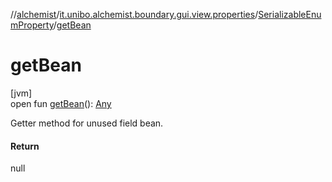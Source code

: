 //[alchemist](../../../index.md)/[it.unibo.alchemist.boundary.gui.view.properties](../index.md)/[SerializableEnumProperty](index.md)/[getBean](get-bean.md)

# getBean

[jvm]\
open fun [getBean](get-bean.md)(): [Any](https://kotlinlang.org/api/latest/jvm/stdlib/kotlin/-any/index.html)

Getter method for unused field bean.

#### Return

null
